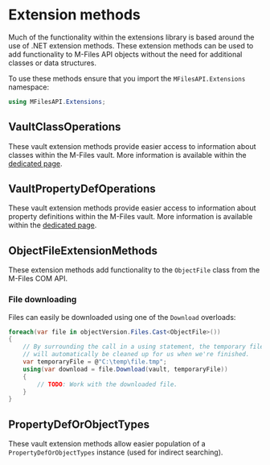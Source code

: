 ﻿# Extension methods

Much of the functionality within the extensions library is based around the use of .NET extension methods.  These extension methods can be used to add functionality to M-Files API objects without the need for additional classes or data structures.

To use these methods ensure that you import the `MFilesAPI.Extensions` namespace:

```csharp
using MFilesAPI.Extensions;
```

## VaultClassOperations

These vault extension methods provide easier access to information about classes within the M-Files vault.  More information is available within the [dedicated page](VaultClassOperations).

## VaultPropertyDefOperations

These vault extension methods provide easier access to information about property definitions within the M-Files vault.  More information is available within the [dedicated page](VaultPropertyDefOperations).

## ObjectFileExtensionMethods

These extension methods add functionality to the `ObjectFile` class from the M-Files COM API.

### File downloading

Files can easily be downloaded using one of the `Download` overloads:

```csharp
foreach(var file in objectVersion.Files.Cast<ObjectFile>())
{
    // By surrounding the call in a using statement, the temporary file on disk
    // will automatically be cleaned up for us when we're finished.
    var temporaryFile = @"C:\temp\file.tmp";
    using(var download = file.Download(vault, temporaryFile))
    {
        // TODO: Work with the downloaded file.
    }
}
```

## PropertyDefOrObjectTypes

These vault extension methods allow easier population of a `PropertyDefOrObjectTypes` instance (used for indirect searching).
